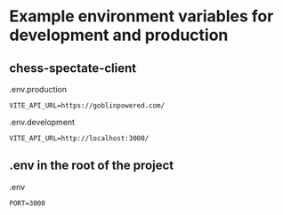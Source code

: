 
# Example environment variables for development and production

## chess-spectate-client
.env.production
```
VITE_API_URL=https://goblinpowered.com/
```

.env.development
```
VITE_API_URL=http://localhost:3000/
```

## .env in the root of the project
.env
```
PORT=3000 
```
